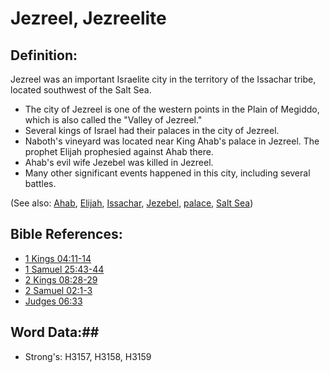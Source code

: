 # Jezreel, Jezreelite #

## Definition: ##

Jezreel was an important Israelite city in the territory of the Issachar tribe, located southwest of the Salt Sea.

* The city of Jezreel is one of the western points in the Plain of Megiddo, which is also called the "Valley of Jezreel."
* Several kings of Israel had their palaces in the city of Jezreel.
* Naboth's vineyard was located near King Ahab's palace in Jezreel. The prophet Elijah prophesied against Ahab there.
* Ahab's evil wife Jezebel was killed in Jezreel.
* Many other significant events happened in this city, including several battles.

(See also: [Ahab](ahab.md), [Elijah](elijah.md), [Issachar](issachar.md), [Jezebel](jezebel.md), [palace](../other/palace.md), [Salt Sea](saltsea.md))

## Bible References: ##

* [1 Kings 04:11-14](rc://en/tn/help/1ki/04/11)
* [1 Samuel 25:43-44](rc://en/tn/help/1sa/25/43)
* [2 Kings 08:28-29](rc://en/tn/help/2ki/08/28)
* [2 Samuel 02:1-3](rc://en/tn/help/2sa/02/01)
* [Judges 06:33](rc://en/tn/help/jdg/06/33)

## Word Data:##

* Strong's: H3157, H3158, H3159
